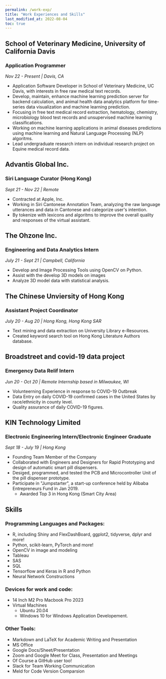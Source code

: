 ```yaml
---
permalink: /work-exp/
title: "Work Experiences and Skills"
last_modified_at: 2022-08-04
toc: true
---
```

## School of Veterinary Medicine, University of California Davis
### Application Programmer
*Nov 22 - Present | Davis, CA*
- Application Software Developer in School of Veterinary Medicine, UC Davis, with interests in free raw medical text records.
- Develop, maintain, enhance machine learning prediction server for backend calculation, and animal health data analytics platform for time-series data visualization and machine learning prediction.
- Focusing in free text medical record extraction, hematology, chemistry, microbiology blood test records and unsupervised machine learning classifications.
- Working on machine learning applications in animal diseases predictions using machine learning and Natural Language Processing (NLP) algoritms.
- Lead undergraduate research intern on individual research project on Equine medical record data. 


## Advantis Global Inc.
### Siri Language Curator (Hong Kong)
*Sept 21 - Nov 22 | Remote*
- Contracted at Apple, Inc.
- Working in Siri Cantonese Annotation Team, analyzing the raw language utterances and data in Cantonese and categorize user's intention.
- By tokenize with lexicons and algoritms to improve the overall quality and responses of the virtual assistant.



## The Ohzone Inc.
### Engineering and Data Analytics Intern
*July 21 - Sept 21 | Campbell, California*
- Develop and Image Processing Tools using OpenCV on Python.
- Assist with the develop 3D models on images
- Analyze 3D model data with statistical analysis.



## The Chinese Unviersity of Hong Kong
### Assistant Project Coordinator
*July 20 - Aug 20 | Hong Kong, Hong Kong SAR*
- Text mining and data extraction on University Library e-Resources.
- Created keyword search tool on Hong Kong Literature Authors database.



## Broadstreet and covid-19 data project
### Emergency Data Relif Intern
*Jun 20 - Oct 20 | Remote Internship based in Milwaukee, WI*
- Volunteerning Experience in response to COVID-19 Outbreak
- Data Entry on daily COVID-19 confirmed cases in the United States by race/ethnicity in county level.
- Quality assurance of daily COVID-19 figures.



## KIN Technology Limited
### Electronic Engineering Intern/Electronic Engineer Graduate
*Sept 18 - July 19 | Hong Kong*
- Founding Team Member of the Company
- Collaborated with Engineers and Designers for Rapid Prototyping and design of automatic smart pill dispensers.
- Desiged, programmed, and tested the PCB and Microcontroller Unit of the pill dispenser prototype.
- Participate in "Jumpstarter", a start-up conference held by Alibaba Entrepreneurs Fund in Jan 2019.
    - Awarded Top 3 in Hong Kong (Smart City Area)



## Skills
### Programming Languages and Packages:
- R, including Shiny and FlexDashBoard, ggplot2, tidyverse, dplyr and more!
- Python, scikit-learn, PyTorch and more!
- OpenCV in image and modeling
- Tableau
- SAS
- SQL
- Tensorflow and Keras in R and Python
- Neural Network Constructions

### Devices for work and code:
- 14 Inch M2 Pro Macbook Pro 2023 
- Virtual Machines
  - Ubuntu 20.04
  - Windows 10 for Windows Application Developement.

### Other Tools:
- Markdown and LaTeX for Academic Writing and Presentation
- MS Office
- Google Docs/Sheet/Presentation
- Zoom and Google Meet for Class, Presentation and Meetings
- Of Course a GitHub user too!
- Slack for Team Working Communication
- Meld for Code Version Comparsion
